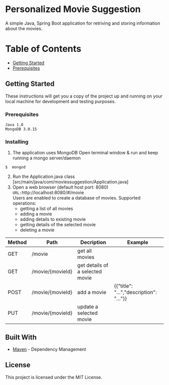 # Personalized Movie Suggestion

A simple Java, Spring Boot application for retriving and storing information about the movies. 

# Table of Contents
- [Getting Started](#Getting%20Started)
- [Prerequisites](#Prerequisites)

## Getting Started

These instructions will get you a copy of the project up and running on your local machine for development and testing purposes.

### Prerequisites
```
Java 1.8
MongoDB 3.0.15
```

### Installing
1. The application uses MongoDB
Open  terminal window & run and keep running a mongo server/daemon
```
$  mongod
```
2. Run the Application.java class [src/main/java/com/moviessuggestion/Application.java]
3. Open a web browser (default host port: 8080)
    ```URL:```http://localhost:8080/#/movie
    </br> Users are enabled to create a database of movies.
    Supported operations:
    - getting a list of all movies
    - adding a movie
    - adding details to existing movie
    - getting details of the selected movie
    - deleting a movie

| Method | Path | Decription | Example |
| ------ | ---- | ---------- | ------- |
| GET    | /movie  | get all movies |
|GET | /movie/{movieId} | get details of a selected movie| 
| POST | /movie/{movieId}| add a movie  | {{"title": "...","description": "..."}}
| PUT    | /movie/{movieId}  | update a selected movie |

## Built With

* [Maven](https://maven.apache.org/) - Dependency Management

## License

This project is licensed under the MIT License.
